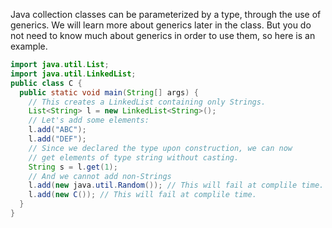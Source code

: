Java collection classes can be parameterized by a type, through the use of generics.
We will learn more about generics later in the class.
But you do not need to know much about generics in order to use them, so here is an example.
```java
import java.util.List;
import java.util.LinkedList;
public class C {
  public static void main(String[] args) {
    // This creates a LinkedList containing only Strings.
    List<String> l = new LinkedList<String>();
    // Let's add some elements:
    l.add("ABC");
    l.add("DEF");
    // Since we declared the type upon construction, we can now
    // get elements of type string without casting.
    String s = l.get(1);
    // And we cannot add non-Strings
    l.add(new java.util.Random()); // This will fail at complile time.
    l.add(new C()); // This will fail at complile time.
  }
}
```